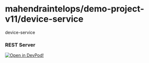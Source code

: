 # mahendraintelops/demo-project-v11/device-service
device-service


### REST Server



    










[![Open in DevPod!](https://devpod.sh/assets/open-in-devpod.svg)](https://devpod.sh/open#https://github.com/mahendraintelops/demo-project-v11/device-service)